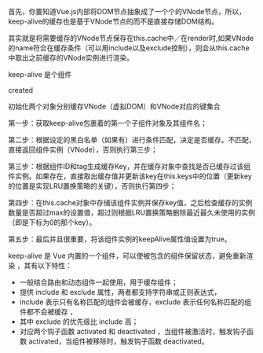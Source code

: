 首先，你要知道Vue.js内部将DOM节点抽象成了一个个的VNode节点，所以，keep-alive的缓存也是基于VNode节点的而不是直接存储DOM结构。

其实就是将需要缓存的VNode节点保存在this.cache中／在render时,如果VNode的name符合在缓存条件（可以用include以及exclude控制），则会从this.cache中取出之前缓存的VNode实例进行渲染。

keep-alive 是个组件

created

初始化两个对象分别缓存VNode（虚拟DOM）和VNode对应的键集合

第一步：获取keep-alive包裹着的第一个子组件对象及其组件名；

第二步：根据设定的黑白名单（如果有）进行条件匹配，决定是否缓存。不匹配，直接返回组件实例（VNode），否则执行第三步；

第三步：根据组件ID和tag生成缓存Key，并在缓存对象中查找是否已缓存过该组件实例。如果存在，直接取出缓存值并更新该key在this.keys中的位置（更新key的位置是实现LRU置换策略的关键），否则执行第四步；

第四步：在this.cache对象中存储该组件实例并保存key值，之后检查缓存的实例数量是否超过max的设置值，超过则根据LRU置换策略删除最近最久未使用的实例（即是下标为0的那个key）。

第五步：最后并且很重要，将该组件实例的keepAlive属性值设置为true。

keep-alive 是 Vue 内置的一个组件，可以使被包含的组件保留状态，避免重新渲染 ，其有以下特性：
* 一般结合路由和动态组件一起使用，用于缓存组件；
* 提供 include 和 exclude 属性，两者都支持字符串或正则表达式，
* include 表示只有名称匹配的组件会被缓存，exclude 表示任何名称匹配的组件都不会被缓存 ，
* 其中 exclude 的优先级比 include 高；
* 对应两个钩子函数 activated 和 deactivated ，当组件被激活时，触发钩子函数 activated，当组件被移除时，触发钩子函数 deactivated。